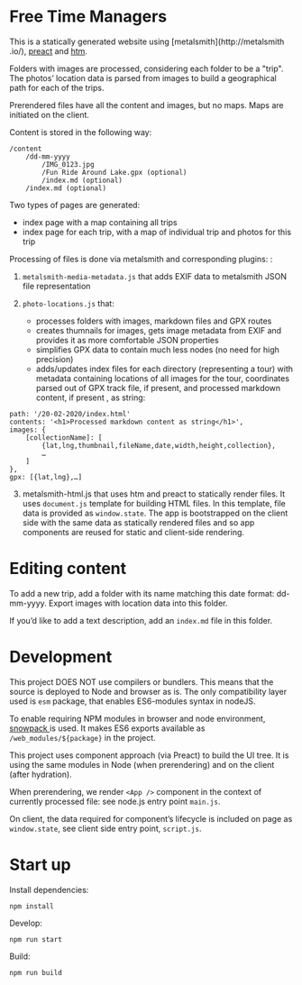 # Free Time Managers

This is a statically generated website using [metalsmith](http://metalsmith
.io/), [preact](https://preactjs.com/) and [htm](https://github.com/developit/htm).

Folders with images are processed, considering each folder to be a "trip". The
photos’ location data is parsed from images to build a geographical path for
each of the trips.

Prerendered files have all the content and images, but no maps. Maps are
 initiated on the client.

Content is stored in the following way:

```
/content
    /dd-mm-yyyy
        /IMG_0123.jpg
        /Fun Ride Around Lake.gpx (optional)
        /index.md (optional)
    /index.md (optional)
```

Two types of pages are generated:

- index page with a map containing all trips
- index page for each trip, with a map of individual trip and photos for this
 trip

Processing of files is done via metalsmith and corresponding plugins:
:
1. `metalsmith-media-metadata.js` that adds EXIF data to metalsmith JSON file
representation
2. `photo-locations.js` that:

    - processes folders with images, markdown files and GPX routes
    - creates thumnails for images, gets image metadata from EXIF and
     provides it as more comfortable JSON properties
    - simplifies GPX data to contain much less nodes (no need for high
     precision)
    - adds/updates index files for each directory (representing a tour) with
metadata containing locations of all images for the tour, coordinates parsed
out of GPX track file, if present, and processed markdown content, if present
, as string:

```
path: '/20-02-2020/index.html'
contents: '<h1>Processed markdown content as string</h1>',
images: {
    [collectionName]: [
        {lat,lng,thumbnail,fileName,date,width,height,collection},
        …
    ]
},
gpx: [{lat,lng},…]
 ```
3. metalsmith-html.js that uses htm and preact to statically render files. It
 uses `document.js` template for building HTML files. In this template, file
 data is provided as `window.state`. The app is bootstrapped on the client side
 with the same data as statically rendered files and so app components are
  reused for static and client-side rendering.

# Editing content

To add a new trip, add a folder with its name matching this date format:
dd-mm-yyyy. Export images with location data into this folder.

If you’d like to add a text description, add an `index.md` file in this folder.

# Development

This project DOES NOT use compilers or bundlers. This means that the source
is deployed to Node and browser as is. The only compatibility layer used is
 `esm` package, that enables ES6-modules syntax in nodeJS.

To enable requiring NPM modules in browser and node environment, [snowpack
](https://www.snowpack.dev/) is used. It makes ES6 exports available as
 `/web_modules/${package}` in the project.

This project uses component approach (via Preact) to build the UI tree. It is
using the same modules in Node (when prerendering) and on the client (after
 hydration).

When prerendering, we render `<App />` component in the context of currently
processed file: see node.js entry point `main.js`.

On client, the data required for component’s lifecycle is included on page as
`window.state`, see client side entry point, `script.js`.

# Start up

Install dependencies:

```
npm install
```

Develop:
```
npm run start
```

Build:
```
npm run build
```

